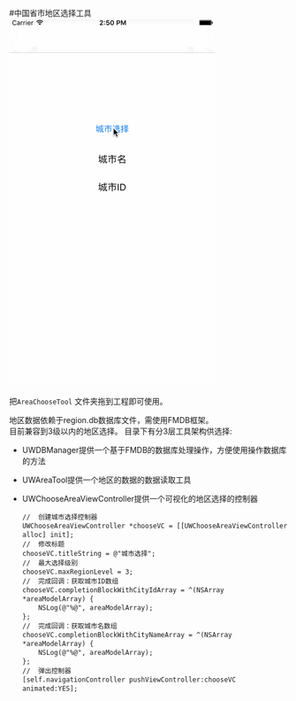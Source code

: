 #中国省市地区选择工具
![](https://github.com/SheldonLi/UWAreaChoose/blob/master/Snapshots/areaChoose.gif?raw=true)



把```AreaChooseTool``` 文件夹拖到工程即可使用。

地区数据依赖于region.db数据库文件，需使用FMDB框架。  
目前兼容到3级以内的地区选择。
目录下有分3层工具架构供选择:
  
- UWDBManager提供一个基于FMDB的数据库处理操作，方便使用操作数据库的方法  
- UWAreaTool提供一个地区的数据的数据读取工具  
- UWChooseAreaViewController提供一个可视化的地区选择的控制器  

    ```
    //  创建城市选择控制器
    UWChooseAreaViewController *chooseVC = [[UWChooseAreaViewController alloc] init];
    //  修改标题
    chooseVC.titleString = @"城市选择";
    //  最大选择级别
    chooseVC.maxRegionLevel = 3;
    //  完成回调：获取城市ID数组
    chooseVC.completionBlockWithCityIdArray = ^(NSArray *areaModelArray) {
        NSLog(@"%@", areaModelArray);
    };
    //  完成回调：获取城市名数组
    chooseVC.completionBlockWithCityNameArray = ^(NSArray *areaModelArray) {
        NSLog(@"%@", areaModelArray);
    };
    //  弹出控制器
    [self.navigationController pushViewController:chooseVC animated:YES];
```